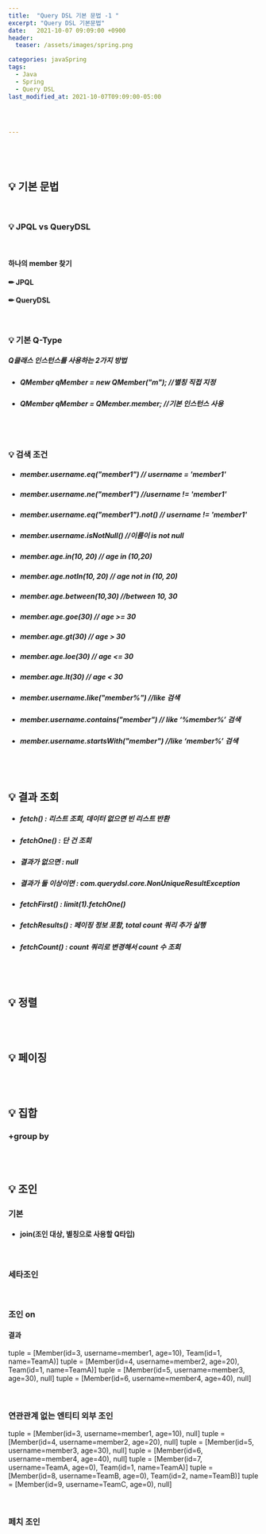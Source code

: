 ```yaml
---
title:  "Query DSL 기본 문법 -1 "
excerpt: "Query DSL 기본문법"
date:   2021-10-07 09:09:00 +0900
header:
  teaser: /assets/images/spring.png

categories: javaSpring
tags:
  - Java
  - Spring
  - Query DSL
last_modified_at: 2021-10-07T09:09:00-05:00




---
```




<br/>

## <br/>💡 기본 문법

<br/>

### 💡 JPQL vs QueryDSL

<br/>

#### 하나의 member 찾기

#### ✏ JPQL

<script src="https://gist.github.com/ShinDongHun1/2f0cc411b60ffdd45c61702fdc175af3.js"></script>

#### ✏ QueryDSL

<script src="https://gist.github.com/ShinDongHun1/5a785453e3e8488308575c30a169c69d.js"></script>

<br/>

### 💡 기본  Q-Type

##### Q클래스 인스턴스를 사용하는 2가지 방법

- ##### QMember qMember = new QMember("m"); //별칭 직접 지정

- ##### QMember qMember = QMember.member; //기본 인스턴스 사용

<br/><br/>

### 💡 검색 조건

- ##### member.username.eq("member1") // username = 'member1'

- ##### member.username.ne("member1") //username != 'member1'

- ##### member.username.eq("member1").not() // username != 'member1'

- ##### member.username.isNotNull() //이름이 is not null



- ##### member.age.in(10, 20) // age in (10,20)

- ##### member.age.notIn(10, 20) // age not in (10, 20)

- ##### member.age.between(10,30) //between 10, 30



- ##### member.age.goe(30) // age >= 30

- ##### member.age.gt(30) // age > 30

- ##### member.age.loe(30) // age <= 30

- ##### member.age.lt(30) // age < 30



- ##### member.username.like("member%") //like 검색

- ##### member.username.contains("member") // like ‘%member%’ 검색

- ##### member.username.startsWith("member") //like ‘member%’ 검색

<br/><br/>

## 💡 결과 조회

- ##### fetch() : 리스트 조회, 데이터 없으면 빈 리스트 반환

- ##### fetchOne() : 단 건 조회

- ##### 결과가 없으면 : null

- ##### 결과가 둘 이상이면 : com.querydsl.core.NonUniqueResultException

- ##### fetchFirst() : limit(1).fetchOne()

- ##### fetchResults() : 페이징 정보 포함, total count 쿼리 추가 실행

- ##### fetchCount() : count 쿼리로 변경해서 count 수 조회

<br/><br/>

## 💡 정렬

<script src="https://gist.github.com/ShinDongHun1/51891178a08b99b178cb751d96b62ced.js"></script>

<br/><br/>

## 💡 페이징

<script src="https://gist.github.com/ShinDongHun1/bdcbe97a91cf4e0656ce4e4fff0b01ac.js"></script>

<script src="https://gist.github.com/ShinDongHun1/723b51ab02c6c17d1d0520e3cb8debc4.js"></script>

<br/><br/>

## 💡 집합

<script src="https://gist.github.com/ShinDongHun1/173ab0a6e752d3c8191bca2b56db0f13.js"></script>

### +group by

<script src="https://gist.github.com/ShinDongHun1/ba57156dd918322a41b4ccfa8b6ff9a7.js"></script>

<br/><br/>

## 💡 조인

### 기본

- ####   join(조인 대상, 별칭으로 사용할 Q타입)

<script src="https://gist.github.com/ShinDongHun1/7583673fff031d0155aebf7061ae47e5.js"></script>

<br/>

### 세타조인

<script src="https://gist.github.com/ShinDongHun1/5a1328410e9f14fc249091126d5aa9c5.js"></script>

<br/>

### 조인 on

<script src="https://gist.github.com/ShinDongHun1/44945d70869b15c47ea301b9c8944c33.js"></script>

#### 결과

tuple = [Member(id=3, username=member1, age=10), Team(id=1, name=TeamA)]
tuple = [Member(id=4, username=member2, age=20), Team(id=1, name=TeamA)]
tuple = [Member(id=5, username=member3, age=30), null]
tuple = [Member(id=6, username=member4, age=40), null]

<br/>

### 연관관계 없는 엔티티 외부 조인

<script src="https://gist.github.com/ShinDongHun1/c307d7df3f35fd615b97b868cf56b238.js"></script>

tuple = [Member(id=3, username=member1, age=10), null]
tuple = [Member(id=4, username=member2, age=20), null]
tuple = [Member(id=5, username=member3, age=30), null]
tuple = [Member(id=6, username=member4, age=40), null]
tuple = [Member(id=7, username=TeamA, age=0), Team(id=1, name=TeamA)]
tuple = [Member(id=8, username=TeamB, age=0), Team(id=2, name=TeamB)]
tuple = [Member(id=9, username=TeamC, age=0), null]

<br/>

### 페치 조인

<script src="https://gist.github.com/ShinDongHun1/cf847a35577bca958bbfe8513955581e.js"></script>